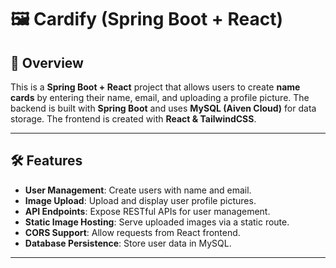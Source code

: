 # 🖼️ Cardify (Spring Boot + React)

## 🚀 Overview
This is a **Spring Boot + React** project that allows users to create **name cards** by entering their name, email, and uploading a profile picture. The backend is built with **Spring Boot** and uses **MySQL (Aiven Cloud)** for data storage. The frontend is created with **React & TailwindCSS**.

---

## 🛠 Features
- **User Management**: Create users with name and email.
- **Image Upload**: Upload and display user profile pictures.
- **API Endpoints**: Expose RESTful APIs for user management.
- **Static Image Hosting**: Serve uploaded images via a static route.
- **CORS Support**: Allow requests from React frontend.
- **Database Persistence**: Store user data in MySQL.

---



